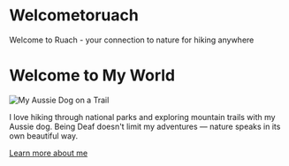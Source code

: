 # Welcometoruach
Welcome to Ruach - your connection to nature for hiking anywhere
<!DOCTYPE html>
<html lang="en">
<head>
  <meta charset="UTF-8">
  <title>Hiking & Life with My Aussie Dog</title>
  <link rel="stylesheet" href="styles.css">
</head>
<body>
  <h1>Welcome to My World</h1>
  <img src="https://place-puppy.com/300x200" alt="My Aussie Dog on a Trail">
  <p>I love hiking through national parks and exploring mountain trails with my Aussie dog. Being Deaf doesn't limit my adventures — nature speaks in its own beautiful way.</p>
  <a href="about.html">Learn more about me</a>
</body>
</html>